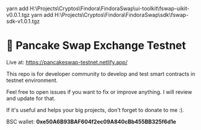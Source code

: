 # 
yarn add H:\Projects\Cryptos\Findora\FindoraSwap\ui-toolkit\fswap-uikit-v0.0.1.tgz
yarn add H:\Projects\Cryptos\Findora\FindoraSwap\sdk\fswap-sdk-v1.0.1.tgz


# 🥞 Pancake Swap Exchange Testnet

Live at: https://pancakeswap-testnet.netlify.app/

This repo is for developer community to develop and test smart contracts in testnet environment.

Feel free to open issues if you want to fix or improve anything. I will review and update for that.

If it's useful and helps your big projects, don't forget to donate to me :).

BSC wallet: **0xe50A6B93BAF604f2ec09A840cBb455BB325f6d1e**